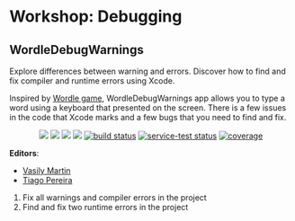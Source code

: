 # Workshop: Debugging

## WordleDebugWarnings

Explore differences between warning and errors. Discover how to find and fix compiler and runtime errors using Xcode.

Inspired by [Wordle game](https://www.powerlanguage.co.uk/wordle/), WordleDebugWarnings app allows you to type a word using a keyboard that presented on the screen. There is a few issues in the code that Xcode marks and a few bugs that you need to find and fix.


<p align="center">
    <a href="#" alt="Version">
        <img src="https://img.shields.io/static/v1?label=Version&message=1.0.0&color=brightgreen" /></a>
    <a href="#" alt="Xcode Version">
        <img src="https://img.shields.io/static/v1?label=XCode%20Version&message=13.0&color=brightgreen&logo=xcode" /></a>
    <a href="#" alt="Swift Version">
        <img src="https://img.shields.io/static/v1?label=Swift%20Version&message=5.5&color=brightgreen&logo=swift" /></a>
    <a href="#" alt="Dependencies">
        <img src="https://img.shields.io/static/v1?label=Depenencies&message=none&color=brightgreen" /></a>
    <a href="#" alt="Designed for">
        <img src="https://img.shields.io/static/v1?label=Designed%20for&message=iPhone%2013&color=brightgreen" alt="build status"></a>
    <a href="#" alt="Built for">
        <img src="https://img.shields.io/static/v1?label=Built%20for&message=iOS%2015.0&color=brightgreen" alt="service-test status"></a>
    <a href="#" alt="Frameworks used">
        <img src="https://img.shields.io/static/v1?label=Frameworks%20used&message=SwiftUI&color=brightgreen&logo=swift" alt="coverage"></a>
</p>

**Editors**: 

* [Vasily Martin](https://github.com/vmartindev)
* [Tiago Pereira](https://github.com/runys)


1. Fix all warnings and compiler errors in the project
2. Find and fix two runtime errors in the project
